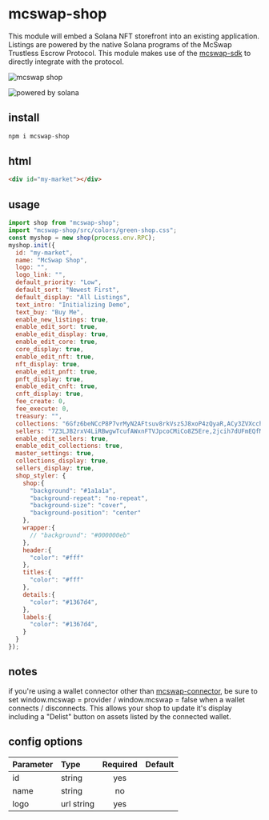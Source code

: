 # mcswap-shop
This module will embed a Solana NFT storefront into an existing application. Listings are powered by the native Solana programs of the McSwap Trustless Escrow Protocol. This module makes use of the [mcswap-sdk](https://github.com/SolDapper/mcswap-sdk) to directly integrate with the protocol.

![mcswap shop](https://repository-images.githubusercontent.com/944741416/d30f1c19-99a5-479f-ab66-ba9ab5d4c6e5)

![powered by solana](http://mcswap.xyz/gh/stacked-color.svg)

## install
```javascript
npm i mcswap-shop
```

## html
```html
<div id="my-market"></div>
```

## usage
```javascript
import shop from "mcswap-shop";
import "mcswap-shop/src/colors/green-shop.css";
const myshop = new shop(process.env.RPC);
myshop.init({
  id: "my-market",
  name: "McSwap Shop",
  logo: "",
  logo_link: "",
  default_priority: "Low",
  default_sort: "Newest First",
  default_display: "All Listings",
  text_intro: "Initializing Demo",
  text_buy: "Buy Me",
  enable_new_listings: true,
  enable_edit_sort: true,
  enable_edit_display: true,
  enable_edit_core: true,
  core_display: true,
  enable_edit_nft: true,
  nft_display: true,
  enable_edit_pnft: true,
  pnft_display: true,
  enable_edit_cnft: true,
  cnft_display: true,
  fee_create: 0,
  fee_execute: 0,
  treasury: "",
  collections: "6Gfz6beNCcP8P7vrMyN2AFtsuv8rkVszSJ8xoP4zQyaR,ACy3ZVXcch8mZXUtRVqsJfa2DhFHxnUJpBb4oeN9tZsX,BL8ocmGmaEiM73JYjAAhgAmHPbtuY3CThYem9g4N5PqQ,BTJPWLW7DLQWpm2TNNEByAM5a1E1AGJp4h43czo9YBLc,Cq2BNRoE5RqyqSmACDQLx4ivp3MgmePwd2mdroZ5hmom,H3mnaqNFFNwqRfEiWFsRTgprCvG4tYFfmNezGEVnaMuQ",
  sellers: "7Z3LJB2rxV4LiRBwgwTcufAWxnFTVJpcoCMiCo8Z5Ere,2jcih7dUFmEQfMUXQQnL2Fkq9zMqj4jwpHqvRVe3gGLL",
  enable_edit_sellers: true,
  enable_edit_collections: true,
  master_settings: true,
  collections_display: true,
  sellers_display: true,
  shop_styler: {
    shop:{
      "background": "#1a1a1a",
      "background-repeat": "no-repeat",
      "background-size": "cover",
      "background-position": "center"
    },
    wrapper:{
      // "background": "#000000eb"
    },
    header:{
      "color": "#fff"
    },
    titles:{
      "color": "#fff"
    },
    details:{
      "color": "#1367d4",
    },
    labels:{
      "color": "#1367d4",
    }
  }
});
```

## notes
if you're using a wallet connector other than [mcswap-connector](https://github.com/SolDapper/mcswap-connector), be sure to set window.mcswap = provider / window.mcswap = false when a wallet connects / disconnects. This allows your shop to update it's display including a "Delist" button on assets listed by the connected wallet.

## config options

| **Parameter** | **Type**      | **Required** | **Default** |
| :------------ |:------------- |:------------:|:-----------:|
| id            | string        |   yes        |             |
| name          | string        |   no         |             |
| logo          | url string    |   yes        |             |